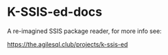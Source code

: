 # K-SSIS-ed-docs

A re-imagined SSIS package reader, for more info see:

https://the.agilesql.club/projects/k-ssis-ed
